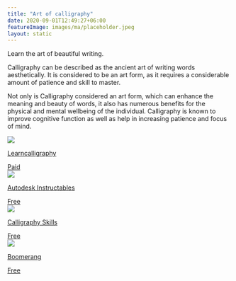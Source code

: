 ```yaml
---
title: "Art of calligraphy"
date: 2020-09-01T12:49:27+06:00
featureImage: images/ma/placeholder.jpeg
layout: static
---
```


Learn the art of beautiful writing.

Calligraphy can be described as the ancient art of writing words aesthetically. It is considered to be an art form, as it requires a considerable amount of patience and skill to master.

Not only is Calligraphy considered an art form, which can enhance the meaning and beauty of words, it also has numerous benefits for the physical and mental wellbeing of the individual. Calligraphy is known to improve cognitive function as well as help in increasing patience and focus of mind.

<a class="ma-link" href="https://www.learncalligraphy.co.uk/index.html"><div class="ma-card ma-card-Learning"><div class="ma-icon"><img src ="/images/icon-pound.png"/></div><div class="ma-name"><p>Learncalligraphy</p></div><div class="ma-paid-text"><span>Paid</span></div></div></a><a class="ma-link" href="https://www.instructables.com/A-Beginners-Guide-to-Calligraphy/"><div class="ma-card ma-card-Learning"><div class="ma-icon"><img src ="/images/icon-check.png"/></div><div class="ma-name"><p>Autodesk Instructables</p></div><div class="ma-paid-text"><span>Free</span></div></div></a><a class="ma-link" href="https://www.calligraphy-skills.com/"><div class="ma-card ma-card-Learning"><div class="ma-icon"><img src ="/images/icon-check.png"/></div><div class="ma-name"><p>Calligraphy Skills</p></div><div class="ma-paid-text"><span>Free</span></div></div></a><a class="ma-link" href="https://www.goboomerang.com/blog/health-wellness/6-benefits-of-learning-calligraphy-and-handwriting/"><div class="ma-card ma-card-Learning"><div class="ma-icon"><img src ="/images/icon-check.png"/></div><div class="ma-name"><p>Boomerang</p></div><div class="ma-paid-text"><span>Free</span></div></div></a>  

<br/><br/>






